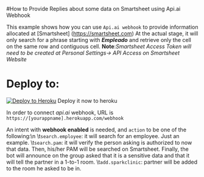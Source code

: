 #How to Provide Replies about some data on Smartsheet using Api.ai Webhook

This example shows how you can use `Api.ai webhook` to provide information
allocated at [Smartsheet] (https://smartsheet.com)
At the actual stage, it will only search for a phrase starting with **_Empleado_**
 and retrieve only the cell on the same row and contiguous cell.
**Note**:*Smartsheet Access Token will need to be created at Personal Settings->
 API Access on Smartsheet Website*
# Deploy to:
[![Deploy to Heroku](https://www.herokucdn.com/deploy/button.svg)](https://heroku.com/deploy)
Deploy it now to heroku

In order to connect *api.ai* webhook, URL is
`https://[yourappname].herokuapp.com/webhook`

An intent with **webhook enabled** is needed, and `action` to be one of the
following:\n
\t`search.employee`: it will search for an employee. Just an example.
\t`search.pam`: it will verify the person asking is authorized to now that data.
Then, his/her PAM will be searched on Smartsheet. Finally, the bot will announce
on the group asked that it is a sensitive data and that it will tell the partner
in a 1-to-1 room.
\t`add.sparkclinic`: partner will be added to the room he asked to be in.
